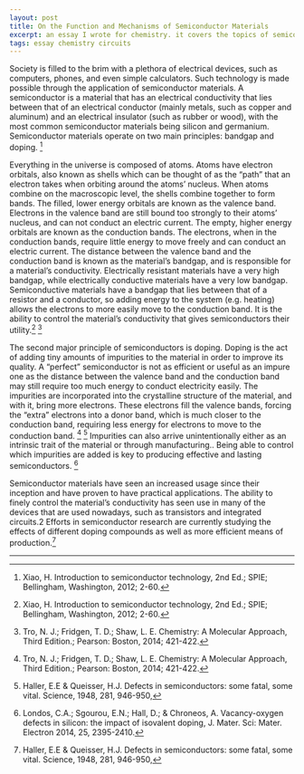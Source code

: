 ```yaml
---
layout: post
title: On the Function and Mechanisms of Semiconductor Materials
excerpt: an essay I wrote for chemistry. it covers the topics of semiconductor properties and uses.
tags: essay chemistry circuits
---
```


Society is filled to the brim with a plethora of electrical devices, such as computers, phones, and even simple calculators. Such technology is made possible through the application of semiconductor materials. A semiconductor is a material that has an electrical conductivity that lies between that of an electrical conductor (mainly metals, such as copper and aluminum) and an electrical insulator (such as rubber or wood), with the most common semiconductor materials being silicon and germanium. Semiconductor materials operate on two main principles: bandgap and doping. [^1]

Everything in the universe is composed of atoms. Atoms have electron orbitals, also known as shells which can be thought of as the “path” that an electron takes when orbiting around the atoms’ nucleus. When atoms combine on the macroscopic level, the shells combine together to form bands. The filled, lower energy orbitals are known as the valence band. Electrons in the valence band are still bound too strongly to their atoms’ nucleus, and can not conduct an electric current. The empty, higher energy orbitals are known as the conduction bands. The electrons, when in the conduction bands, require little energy to move freely and can conduct an electric current. The distance between the valence band and the conduction band is known as the material’s bandgap, and is responsible for a material’s conductivity. Electrically resistant materials have a very high bandgap, while electrically conductive materials have a very low bandgap. Semiconductive materials have a bandgap that lies between that of a resistor and a conductor, so adding energy to the system (e.g. heating) allows the electrons to more easily move to the conduction band. It is the ability to control the material’s conductivity that gives semiconductors their utility.[^1] [^2]

The second major principle of semiconductors is doping. Doping is the act of adding tiny amounts of impurities to the material in order to improve its quality. A “perfect” semiconductor is not as efficient or useful as an impure one as the distance between the valence band and the conduction band may still require too much energy to conduct electricity easily. The impurities are incorporated into the crystalline structure of the material, and with it, bring more electrons. These electrons fill the valence bands, forcing the “extra” electrons into a donor band, which is much closer to the conduction band, requiring less energy for electrons to move to the conduction band. [^2] [^3] Impurities can also arrive unintentionally either as an intrinsic trait of the material or through manufacturing.. Being able to control which impurities are added is key to producing effective and lasting semiconductors. [^4]

Semiconductor materials have seen an increased usage since their inception and have proven to have practical applications. The ability to finely control the material’s conductivity has seen use in many of the devices that are used nowadays, such as transistors and integrated circuits.2 Efforts in semiconductor research are currently studying the effects of different doping compounds as well as more efficient means of production.[^3]

<hr/>

[^1]: Xiao, H. Introduction to semiconductor technology, 2nd Ed.; SPIE; Bellingham, Washington, 2012; 2-60.
[^2]: Tro, N. J.; Fridgen, T. D.; Shaw, L. E. Chemistry: A Molecular Approach, Third Edition.; Pearson: Boston, 2014; 421-422.
[^3]: Haller, E.E & Queisser, H.J. Defects in semiconductors: some fatal, some vital. Science, 1948, 281, 946-950,
[^4]: Londos, C.A.; Sgourou, E.N.; Hall, D.; & Chroneos, A. Vacancy-oxygen defects in silicon: the impact of isovalent doping, J. Mater. Sci: Mater. Electron 2014, 25, 2395-2410.